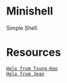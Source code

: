 # Minishell
Simple Shell.

# Resources
[`Help from Tsung-Hao`](https://github.com/nyzss/minishell)<br>
[`Help from Jean`](https://github.com/Haliris/minishell)<br>
